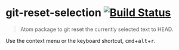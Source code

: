 # git-reset-selection [![Build Status](https://travis-ci.org/octalmage/git-reset-selection.svg?branch=master)](https://travis-ci.org/octalmage/git-reset-selection)

> Atom package to git reset the currently selected text to HEAD.

Use the context menu or the keyboard shortcut, <kbd>cmd</kbd>+<kbd>alt</kbd>+<kbd>r</kbd>.
